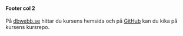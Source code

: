 #### Footer col 2

På [dbwebb.se](https://dbwebb.se/kurser/oophp-v5) hittar du kursens hemsida och på [GitHub](https://github.com/dbwebb-se/oophp) kan du kika på kursens kursrepo. 
